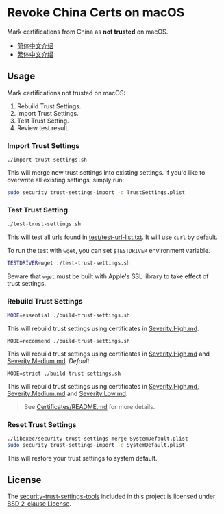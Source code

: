 Revoke China Certs on macOS
==========================================

Mark certifications from China as **not trusted** on macOS.
* [简体中文介绍](README.zh-Hans.md)
* [繁体中文介绍](README.zh-Hant.md)

## Usage
Mark certifications not trusted on macOS:
1. Rebuild Trust Settings.
2. Import Trust Settings.
3. Test Trust Setting.
4. Review test result.

### Import Trust Settings
```
./import-trust-settings.sh
```
This will merge new trust settings into existing settings. If you'd like to overwrite all existing settings, simply run:
``` sh
sudo security trust-settings-import -d TrustSettings.plist
```

### Test Trust Setting
``` sh
./test-trust-settings.sh
```
This will test all urls found in [test/test-url-list.txt](test/test-url-list.txt). It will use `curl` by default.

To run the test with `wget`, you can set `$TESTDRIVER` environment variable.
``` sh
TESTDRIVER=wget ./test-trust-settings.sh
```
Beware that `wget` must be built with Apple's SSL library to take effect of trust settings.

### Rebuild Trust Settings
``` sh
MODE=essential ./build-trust-settings.sh
```
This will rebuild trust settings using certificates in [Severity.High.md](../Shared/Certificates/Severity.High.md).
```
MODE=recommend ./build-trust-settings.sh
```
This will rebuild trust settings using certificates in [Severity.High.md](../Shared/Certificates/Severity.High.md) and [Severity.Medium.md](../Shared/Certificates/Severity.Medium.md). *Default*.
```
MODE=strict ./build-trust-settings.sh
```
This will rebuild trust settings using certificates in [Severity.High.md](../Shared/Certificates/Severity.High.md), [Severity.Medium.md](../Shared/Certificates/Severity.Medium.md) and [Severity.Low.md](../Shared/Certificates/Severity.Low.md).
> See [Certificates/README.md](../Shared/Certificates/README.md) for more details.

### Reset Trust Settings
``` sh
./libexec/security-trust-settings-merge SystemDefault.plist
sudo security trust-settings-import -d SystemDefault.plist
```
This will restore your trust settings to system default.

## License
The [security-trust-settings-tools](https://github.com/ntkme/security-trust-settings-tools) included in this project is licensed under [BSD 2-clause License](https://github.com/ntkme/security-trust-settings-tools/blob/master/LICENSE).
